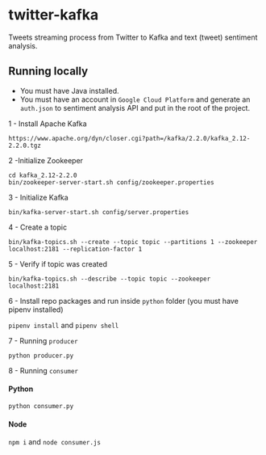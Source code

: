 # twitter-kafka

Tweets streaming process from Twitter to Kafka and text (tweet) sentiment analysis.

## Running locally

- You must have Java installed.
- You must have an account in `Google Cloud Platform` and generate an `auth.json` to sentiment analysis API and put in the root of the project.

1 - Install Apache Kafka

```
https://www.apache.org/dyn/closer.cgi?path=/kafka/2.2.0/kafka_2.12-2.2.0.tgz
```

2 -Initialize Zookeeper

```
cd kafka_2.12-2.2.0
bin/zookeeper-server-start.sh config/zookeeper.properties
```

3 - Initialize Kafka

```
bin/kafka-server-start.sh config/server.properties
```

4 - Create a topic

```
bin/kafka-topics.sh --create --topic topic --partitions 1 --zookeeper localhost:2181 --replication-factor 1
```

5 - Verify if topic was created

```
bin/kafka-topics.sh --describe --topic topic --zookeeper localhost:2181
```

6 - Install repo packages and run inside `python` folder (you must have pipenv installed)

`pipenv install` and `pipenv shell`

7 - Running `producer`

```
python producer.py
```

8 - Running `consumer`

#### Python

```
python consumer.py
```

#### Node

`npm i` and `node consumer.js`
